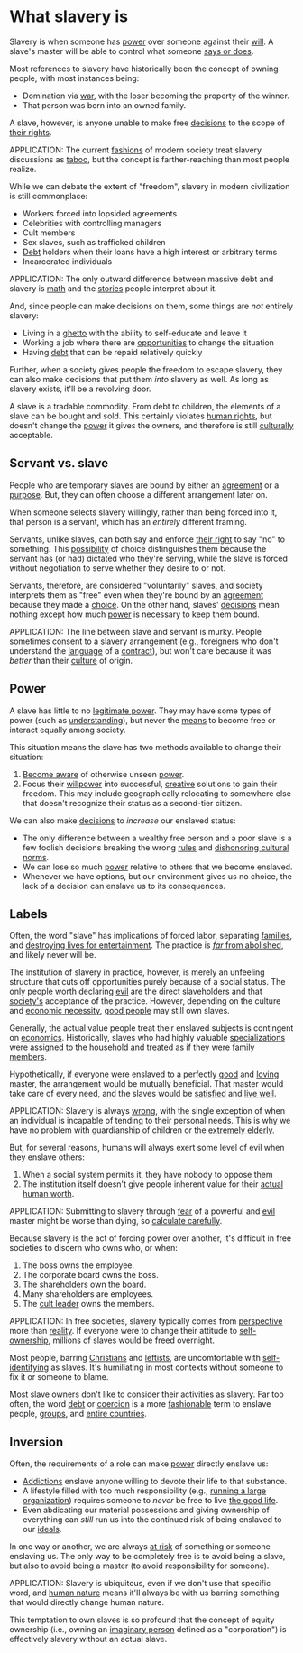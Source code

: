
# What slavery is

Slavery is when someone has [power](power.md) over someone against their [will](purpose.md). A slave's master will be able to control what someone [says or does](results.md).

Most references to slavery have historically been the concept of owning people, with most instances being:

- Domination via [war](people-conflicts-war.md), with the loser becoming the property of the winner.
- That person was born into an owned family.

A slave, however, is anyone unable to make free [decisions](people-decisions.md) to the scope of [their rights](people-boundaries.md).

APPLICATION: The current [fashions](trends.md) of modern society treat slavery discussions as [taboo](morality-taboo.md), but the concept is farther-reaching than most people realize.

While we can debate the extent of "freedom", slavery in modern civilization is still commonplace:

- Workers forced into lopsided agreements
- Celebrities with controlling managers
- Cult members
- Sex slaves, such as trafficked children
- [Debt](money-2_debt.md) holders when their loans have a high interest or arbitrary terms
- Incarcerated individuals

APPLICATION: The only outward difference between massive debt and slavery is [math](math.md) and the [stories](stories.md) people interpret about it.

And, since people can make decisions on them, some things are *not* entirely slavery:

- Living in a [ghetto](classes.md) with the ability to self-educate and leave it
- Working a job where there are [opportunities](power.md) to change the situation
- Having [debt](money-2_debt.md) that can be repaid relatively quickly

Further, when a society gives people the freedom to escape slavery, they can also make decisions that put them *into* slavery as well. As long as slavery exists, it'll be a revolving door.

A slave is a tradable commodity. From debt to children, the elements of a slave can be bought and sold. This certainly violates [human rights](people-boundaries.md), but doesn't change the [power](power.md) it gives the owners, and therefore is still [culturally](people-culture.md) acceptable.

## Servant vs. slave

People who are temporary slaves are bound by either an [agreement](people-contracts.md) or a [purpose](purpose.md). But, they can often choose a different arrangement later on.

When someone selects slavery willingly, rather than being forced into it, that person is a servant, which has an *entirely* different framing.

Servants, unlike slaves, can both say and enforce [their right](people-boundaries.md) to say "no" to something. This [possibility](imagination.md) of choice distinguishes them because the servant has (or had) dictated who they're serving, while the slave is forced without negotiation to serve whether they desire to or not.

Servants, therefore, are considered "voluntarily" slaves, and society interprets them as "free" even when they're bound by an [agreement](people-contracts.md) because they made a [choice](people-decisions.md). On the other hand, slaves' [decisions](people-decisions.md) mean nothing except how much [power](power-types.md) is necessary to keep them bound.

APPLICATION: The line between slave and servant is murky. People sometimes consent to a slavery arrangement (e.g., foreigners who don't understand the [language](language.md) of a [contract](people-contracts.md)), but won't care because it was *better* than their [culture](people-culture.md) of origin.

## Power

A slave has little to no [legitimate power](power.md). They may have some types of power (such as [understanding](understanding.md)), but never the [means](purpose.md) to become free or interact equally among society.

This situation means the slave has two methods available to change their situation:

1. [Become aware](awareness.md) of otherwise unseen [power](power.md).
2. Focus their [willpower](purpose.md) into successful, [creative](mind-creativity.md) solutions to gain their freedom. This may include geographically relocating to somewhere else that doesn't recognize their status as a second-tier citizen.

We can also make [decisions](people-decisions.md) to *increase* our enslaved status:

- The only difference between a wealthy free person and a poor slave is a few foolish decisions breaking the wrong [rules](people-rules.md) and [dishonoring cultural norms](morality-taboo.md).
- We can lose so much [power](power.md) relative to others that we become enslaved.
- Whenever we have options, but our environment gives us no choice, the lack of a decision can enslave us to its consequences.

## Labels

Often, the word "slave" has implications of forced labor, separating [families](people-family.md), and [destroying lives for entertainment](morality-evil.md). The practice is [*far* from abolished](http://www.endslaverynow.org), and likely never will be.

The institution of slavery in practice, however, is merely an unfeeling structure that cuts off opportunities purely because of a social status. The only people worth declaring [evil](morality-evil.md) are the direct slaveholders and that [society's](people-culture.md) acceptance of the practice. However, depending on the culture and [economic necessity](economics.md), [good people](morality.md) may still own slaves.

Generally, the actual value people treat their enslaved subjects is contingent on [economics](economics.md). Historically, slaves who had highly valuable [specializations](jobs-specialization.md) were assigned to the household and treated as if they were [family members](people-family.md).

Hypothetically, if everyone were enslaved to a perfectly [good](morality.md) and [loving](people-love.md) master, the arrangement would be mutually beneficial. That master would take care of every need, and the slaves would be [satisfied](mind-feelings-happiness.md) and [live well](success-1_why.md).

APPLICATION: Slavery is always [wrong](morality.md), with the single exception of when an individual is incapable of tending to their personal needs. This is why we have no problem with guardianship of children or the [extremely elderly](maturity.md).

But, for several reasons, humans will always exert some level of evil when they enslave others:

1. When a social system permits it, they have nobody to oppose them
2. The institution itself doesn't give people inherent value for their [actual human worth](humanity.md).

APPLICATION: Submitting to slavery through [fear](mind-feelings-fear.md) of a powerful and [evil](morality-evil.md) master might be worse than dying, so [calculate carefully](people-decisions.md).

Because slavery is the act of forcing power over another, it's difficult in free societies to discern who owns who, or when:

1. The boss owns the employee.
2. The corporate board owns the boss.
3. The shareholders own the board.
4. Many shareholders are employees.
5. The [cult leader](culture-cults.md) owns the members.

APPLICATION: In free societies, slavery typically comes from [perspective](image.md) more than [reality](reality.md). If everyone were to change their attitude to [self-ownership](success-1_why.md), millions of slaves would be freed overnight.

Most people, barring [Christians](https://theologos.site/devotion-chaos/) and [leftists](politics-leftism.md), are uncomfortable with [self-identifying](identity.md) as slaves. It's humiliating in most contexts without someone to fix it or someone to blame.

Most slave owners don't like to consider their activities as slavery. Far too often, the word [debt](money-2_debt.md) or [coercion](power.md) is a more [fashionable](trends.md) term to enslave people, [groups](groups-small.md), and [entire countries](https://en.wikipedia.org/wiki/Haiti).

## Inversion

Often, the requirements of a role can make [power](power.md) directly enslave us:

- [Addictions](addiction.md) enslave anyone willing to devote their life to that substance.
- A lifestyle filled with too much responsibility (e.g., [running a large organization](groups-large.md)) requires someone to *never* be free to live [the good life](goodlife.md).
- Even abdicating our material possessions and giving ownership of everything can *still* run us into the continued risk of being enslaved to our [ideals](values.md).

In one way or another, we are always [at risk](safety.md) of something or someone enslaving us. The only way to be completely free is to avoid being a slave, but also to avoid being a master (to avoid responsibility for someone).

APPLICATION: Slavery is ubiquitous, even if we don't use that specific word, and [human nature](humanity.md) means it'll always be with us barring something that would directly change human nature.

This temptation to own slaves is so profound that the concept of equity ownership (i.e., owning an [imaginary person](image-modern.md) defined as a "corporation") is effectively slavery without an actual slave.
